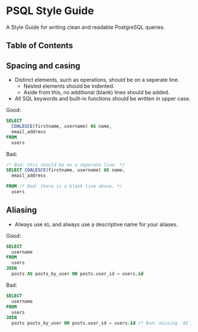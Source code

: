 PSQL Style Guide
================

A Style Guide for writing clean and readable PostgreSQL queries.

## Table of Contents

## Spacing and casing
* Distinct elements, such as operations, should be on a seperate line.
  * Nested elements should be indented.
  * Aside from this, no additional (blank) lines should be added.
* All SQL keywords and built-in functions should be written in upper case.


Good:

```SQL
SELECT
  COALESCE(firstname, username) AS name,
  email_address
FROM
  users
```

Bad:

```SQL
/* Bad: this should be on a seperate line. */
SELECT COALESCE(firstname, username) AS name,
  email_address

FROM /* Bad: there is a blank line above. */
  users
```

## Aliasing
* Always use `AS`, and always use a descriptive name for your aliases.

Good:

```SQL
SELECT
  username
FROM
  users
JOIN
  posts AS posts_by_user ON posts.user_id = users.id
```

Bad:

```SQL
SELECT
  username
FROM
  users
JOIN
  posts posts_by_user ON posts.user_id = users.id /* Bad: missing `AS`. */
```
